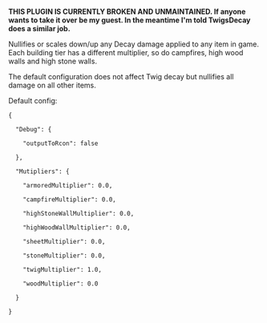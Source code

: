 **THIS PLUGIN IS CURRENTLY BROKEN AND UNMAINTAINED. If anyone wants to take it over be my guest. In the meantime I'm told TwigsDecay does a similar job.**


Nullifies or scales down/up any Decay damage applied to any item in game. Each building tier has a different multiplier, so do campfires, high wood walls and high stone walls.


The default configuration does not affect Twig decay but nullifies all damage on all other items.


Default config:

````
{

  "Debug": {

    "outputToRcon": false

  },

  "Mutipliers": {

    "armoredMultiplier": 0.0,

    "campfireMultiplier": 0.0,

    "highStoneWallMultiplier": 0.0,

    "highWoodWallMultiplier": 0.0,

    "sheetMultiplier": 0.0,

    "stoneMultiplier": 0.0,

    "twigMultiplier": 1.0,

    "woodMultiplier": 0.0

  }

}
````